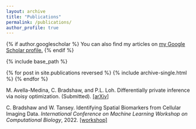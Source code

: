 ```yaml
---
layout: archive
title: "Publications"
permalink: /publications/
author_profile: true
---
```


{% if author.googlescholar %}
  You can also find my articles on <u><a href="{{author.googlescholar}}">my Google Scholar profile</a>.</u>
{% endif %}

{% include base_path %}

{% for post in site.publications reversed %}
  {% include archive-single.html %}
{% endfor %}

M. Avella-Medina, C. Bradshaw, and P.L. Loh. Differentially private inference via noisy optimization. (Submitted). [[arXiv]](https://arxiv.org/abs/2103.11003)

C. Bradshaw and W. Tansey. Identifying Spatial Biomarkers from Cellular Imaging Data. *International Conference on Machine Learning Workshop on Computational Biology*, 2022. [[workshop]](https://icml-compbio.github.io/#papers)

